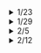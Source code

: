 <details> 
<summary>1/23</summary>

### 공통 문제

- [거리두기 확인하기](https://programmers.co.kr/learn/courses/30/lessons/81302) : O
- [N-Qeen](https://programmers.co.kr/learn/courses/30/lessons/12952) : 미완료
- [문자열 압축](https://programmers.co.kr/learn/courses/30/lessons/60057) : O

### 개인 문제
  
</details>
<details> 

<summary>1/29</summary>
  
### 공통 문제

- [더 맵게](https://programmers.co.kr/learn/courses/30/lessons/42626) : O
- [수식 최대화](https://programmers.co.kr/learn/courses/30/lessons/67257) : O
- [조이스틱](https://programmers.co.kr/learn/courses/30/lessons/42860) : 7개 테스트 통과 X

### 개인 문제
  
- [순위검색](https://programmers.co.kr/learn/courses/30/lessons/72412) : 효율성테스트 통과X

</details>
<details> 

<summary>2/5</summary>
  
### 공통 문제

- [프린터](https://programmers.co.kr/learn/courses/30/lessons/42587) : O
- [주차요금계산](https://programmers.co.kr/learn/courses/30/lessons/92341) : O
- [House Rob II](https://leetcode.com/problems/house-robber-ii/) : 통과 X

### 개인 문제
  

</details>
<details> 

<summary>2/12</summary>
  
### 공통 문제

- [뉴스 클러스터링](https://programmers.co.kr/learn/courses/30/lessons/17677) : O
- [보석쇼핑](https://programmers.co.kr/learn/courses/30/lessons/67258) : O
- [받아쓰기](https://www.acmicpc.net/problem/20542) : O

### 개인 문제
  

</details>
